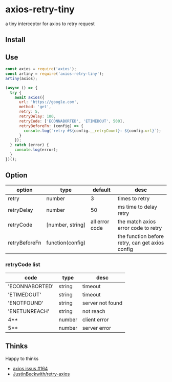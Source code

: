 # axios-retry-tiny

a tiny interceptor for axios to retry request

## Install

## Use

```javascript
const axios = require('axios');
const artiny = require('axios-retry-tiny');
artiny(axios);

(async () => {
  try {
    await axios({
      url: 'https://google.com',
      method: 'get',
      retry: 5,
      retryDelay: 100,
      retryCode: ['ECONNABORTED', 'ETIMEDOUT', 500],
      retryBeforeFn: (config) => {
        console.log(`retry #${config.__retryCount}: ${config.url}`);
      }
    });
  } catch (error) {
    console.log(error);
  }
})();
```

## Option

| option        | type             | default        | desc                                            |
|---------------|------------------|----------------|-------------------------------------------------|
| retry         | number           | 3              | times to retry                                  |
| retryDelay    | number           | 50             | ms time to delay retry                          |
| retryCode     | [number, string] | all error code | the match axios error code to retry             |
| retryBeforeFn | function(config) |                | the function before retry, can get axios config |

### retryCode list

| code           | type   | desc             |
|----------------|--------|------------------|
| 'ECONNABORTED' | string | timeout          |
| 'ETIMEDOUT'    | string | timeout          |
| 'ENOTFOUND'    | string | server not found |
| 'ENETUNREACH'  | string | not reach        |
| 4**            | number | client error     |
| 5**            | number | server error     |

## Thinks
Happy to thinks
- [axios issus #164](https://github.com/axios/axios/issues/164#issuecomment-327837467)
- [JustinBeckwith/retry-axios](https://github.com/JustinBeckwith/retry-axios)